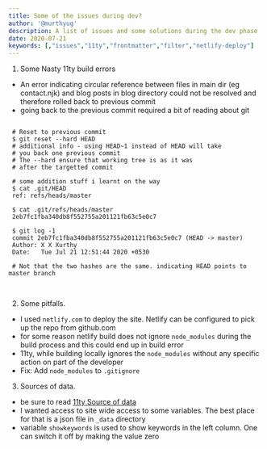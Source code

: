 ```yaml
---
title: Some of the issues during dev?
author: '@murthyug'
description: A list of issues and some solutions during the dev phase
date: 2020-07-21
keywords: [,"issues","11ty","frontmatter","filter","netlify-deploy"]
---
```


1. Some Nasty 11ty build errors

* An error indicating circular reference between files in main dir (eg contact.njk) and blog posts in blog directory could not be resolved and therefore rolled back to previous commit
* going back to the previous commit required a bit of reading about git

<pre>
<code>
 # Reset to previous commit
 $ git reset --hard HEAD
 # additional info - using HEAD~1 instead of HEAD will take 
 # you back one previous commit
 # The --hard ensure that working tree is as it was 
 # after the targetted commit

 # some addition stuff i learnt on the way
 $ cat .git/HEAD
 ref: refs/heads/master

 $ cat .git/refs/heads/master
 2eb7fc1fba340db8f552755a201121fb63c5e0c7

 $ git log -1
 commit 2eb7fc1fba340db8f552755a201121fb63c5e0c7 (HEAD -> master)
 Author: X X Xurthy <aaa@aaa.com>
 Date:   Tue Jul 21 12:51:44 2020 +0530

 # Not that the two hashes are the same. indicating HEAD points to master branch

</code>
</pre>

2. Some pitfalls.

* I used `netlify.com` to deploy the site. Netlify can be configured to pick up the repo from github.com
* for some reason netlify build does not ignore `node_modules` during the build process and this could end up in build error
* 11ty, while building locally ignores the `node_modules` without any specific action on part of the developer
* Fix: Add `node_modules` to `.gitignore`

3. Sources of data.

* be sure to read [11ty Source of data](https://www.11ty.dev/docs/data/)
* I wanted access to site wide access to some variables. The best place for that is a json file in `_data` directory
* variable `showkeywords` is used to show keywords in the left column. One can switch it off by making the value zero

